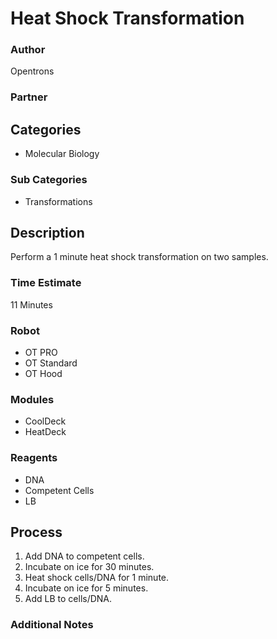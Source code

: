 # Heat Shock Transformation

### Author
Opentrons

### Partner

## Categories
* Molecular Biology

### Sub Categories
* Transformations

## Description
Perform a 1 minute heat shock transformation on two samples.

### Time Estimate
11 Minutes

### Robot
* OT PRO 
* OT Standard
* OT Hood

### Modules
* CoolDeck
* HeatDeck

### Reagents
* DNA
* Competent Cells
* LB

## Process
1. Add DNA to competent cells.
2. Incubate on ice for 30 minutes.
3. Heat shock cells/DNA for 1 minute.
4. Incubate on ice for 5 minutes.
5. Add LB to cells/DNA.


### Additional Notes